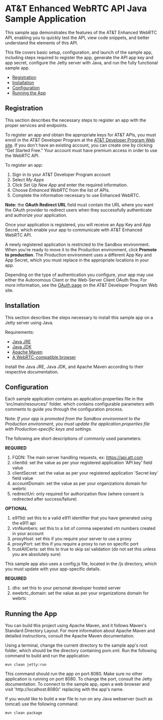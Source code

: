 # AT&T Enhanced WebRTC API Java Sample Application

This sample app demonstrates the features of the AT&T Enhanced WebRTC API,
enabling you to quickly test the API, view code snippets, and better understand
the elements of this API.

This file covers basic setup, configuration, and launch of the sample app,
including steps required to register the app, generate the API app key and app
secret, configure the Jetty server with Java, and run the fully functional
sample app. 

 - [Registration](#registration)
 - [Installation](#install)
 - [Configuration](#config)
 - [Running the App](#running)

## <a name="registration"></a> Registration

This section describes the necessary steps to register an app with
the proper services and endpoints.

To register an app and obtain the appropriate keys for AT&T APIs, you must
enroll in the AT&T Developer Program at the
[AT&T Developer Program Web site](http://developer.att.com/). If you don't have
an existing account, you can create one by clicking "Get Started Free." Your
account must have premium access in order to use the WebRTC API.

To register an app:

1. Sign in to your AT&T Developer Program account
2. Select _My Apps_
3. Click _Set Up New App_ and enter the required information.
4. Choose _Enhanced WebRTC_ from the list of APIs.
5. Complete the information necessary to use Enhanced WebRTC.

**Note:** the **OAuth Redirect URL** field must contain
the URL where you want the OAuth provider to redirect users when they
successfully authenticate and authorize your application.

Once your application is registered, you will receive
an App Key and App Secret, which enable your app to communicate
with AT&T Enhanced WebRTC API.

A newly registered application is restricted to the Sandbox environment. When
you're ready to move it to the Production environment, click **Promote to
production**. The Production environment uses a different App Key and App
Secret, which you must replace in the appropriate locations in your app.

Depending on the type of authentication you configure, your app may use either
the Autonomous Client or the Web-Server Client OAuth flow. For more
information, see the [OAuth page](https://developer.att.com/apis/oauth-2/docs)
on the AT&T Developer Program Web site.

## <a name="install"></a> Installation

This section describes the steps necessary to install this sample app on a
Jetty server using Java.

Requirements:

 - [Java JRE](http://www.oracle.com/technetwork/java/index.html)
 - [Java JDK](http://www.oracle.com/technetwork/java/index.html)
 - [Apache Maven](https://maven.apache.org/)
 - [A WebRTC-compatible browser](http://developer.att.com/sdks-plugins/enhanced-webrtc#using-webrtc-sdk)

Install the Java JRE, Java JDK, and Apache Maven according to their respective
documentation.

## <a name="config"></a> Configuration

Each sample application contains an application.properties file in the
'src/main/resources/' folder. which contains configurable parameters with
comments to guide you through the configuration process.

Note: _If your app is promoted from the Sandbox environment to the Production
environment, you must update the application.properties file with
Production-specific keys and settings._

The following are short descriptions of commonly used parameters:

**REQUIRED**

1. FQDN: The main server handling requests, ex: https://api.att.com
2. clientId: set the value as per your registered application 'API
key' field value 
3. clientSecret: set the value as per your registered application
'Secret key' field value
4. accountDomain:  set the value as per your organizations domain for webrtc
5. redirectUri: only required for authorization flow (where consent is
redirected after success/failure)

**OPTIONAL**

1. e911Id: set this to a valid e911 identifier that you have generated using
the e911 api
2. vtnNumbers: set this to a list of comma seperated vtn numbers created in
your account
3. proxyHost: set this if you require your server to use a proxy
4. proxyPort: set this if you require a proxy to run on specific port
5. trustAllCerts: set this to true to skip ssl validation (do not set this
   unless you are absolutely sure)

This sample app also uses a config.js file, located in the /js
directory, which you must update with your app-specific details.

**REQUIRED**

1. dhs: set this to your personal developer hosted server
2. ewebrtc\_domain: set the value as per your organizations domain for webrtc

## <a name="running"></a> Running the App

You can build this project using Apache Maven, and it follows Maven's Standard
Directory Layout. For more information about Apache Maven and detailed
instructions, consult the Apache Maven documentation.

Using a terminal, change the current directory to the sample app's root folder,
which should be the directory containing pom.xml. Run the following command to
build and run the application:

```shell
mvn clean jetty:run
```

This command should run the app on port 8080. Make sure no other
application is running on port 8080. To change the port, consult the
Jetty documentation. To connect to the sample app, open a web
browser and visit 'http://localhost:8080/<appname>' replacing <appname> with
the app's name.

If you would like to build a war file to run on any Java webserver (such as
tomcat) use the following command:

```shell
mvn clean package
```

